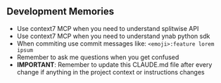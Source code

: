 ## Development Memories

- Use context7 MCP when you need to understand splitwise API 
- Use context7 MCP when you need to understand ynab python sdk
- When commiting use commit messages like:
  `<emoji>:feature lorem ipsum`
- Remember to ask me questions when you get confused
- **IMPORTANT**: Remember to update this CLAUDE.md file after every change if anything in the project context or instructions changes